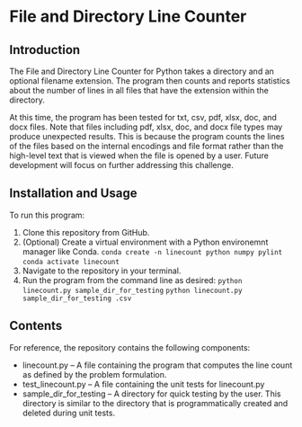 # File and Directory Line Counter

## Introduction
The File and Directory Line Counter for Python takes a directory and an optional filename extension. The program then counts and reports statistics about the number of lines in all files that have the extension within the directory.

At this time, the program has been tested for txt, csv, pdf, xlsx, doc, and docx files. Note that files including pdf, xlsx, doc, and docx file types may produce unexpected results. This is because the program counts the lines of the files based on the internal encodings and file format rather than the high-level text that is viewed when the file is opened by a user. Future development will focus on further addressing this challenge.

## Installation and Usage
To run this program:

1. Clone this repository from GitHub.
2. (Optional) Create a virtual environment with a Python environemnt manager like Conda.
`conda create -n linecount python numpy pylint`
`conda activate linecount`
3. Navigate to the repository in your terminal.
4. Run the program from the command line as desired:
`python linecount.py sample_dir_for_testing`
`python linecount.py sample_dir_for_testing .csv`

## Contents
For reference, the repository contains the following components:
* linecount.py – A file containing the program that computes the line count as defined by the problem formulation.
* test_linecount.py – A file containing the unit tests for linecount.py
* sample_dir_for_testing – A directory for quick testing by the user. This directory is similar to the directory that is programmatically created and deleted during unit tests.
